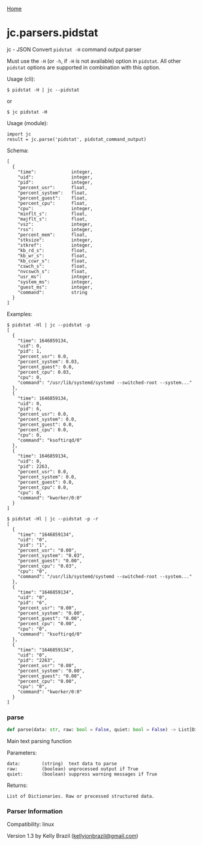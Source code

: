 [Home](https://kellyjonbrazil.github.io/jc/)
<a id="jc.parsers.pidstat"></a>

# jc.parsers.pidstat

jc - JSON Convert `pidstat -H` command output parser

Must use the `-H` (or `-h`, if `-H` is not available) option in `pidstat`.
All other `pidstat` options are supported in combination with this option.

Usage (cli):

    $ pidstat -H | jc --pidstat

or

    $ jc pidstat -H

Usage (module):

    import jc
    result = jc.parse('pidstat', pidstat_command_output)

Schema:

    [
      {
        "time":             integer,
        "uid":              integer,
        "pid":              integer,
        "percent_usr":      float,
        "percent_system":   float,
        "percent_guest":    float,
        "percent_cpu":      float,
        "cpu":              integer,
        "minflt_s":         float,
        "majflt_s":         float,
        "vsz":              integer,
        "rss":              integer,
        "percent_mem":      float,
        "stksize":          integer,
        "stkref":           integer,
        "kb_rd_s":          float,
        "kb_wr_s":          float,
        "kb_ccwr_s":        float,
        "cswch_s":          float,
        "nvcswch_s":        float,
        "usr_ms":           integer,
        "system_ms":        integer,
        "guest_ms":         integer,
        "command":          string
      }
    ]

Examples:

    $ pidstat -Hl | jc --pidstat -p
    [
      {
        "time": 1646859134,
        "uid": 0,
        "pid": 1,
        "percent_usr": 0.0,
        "percent_system": 0.03,
        "percent_guest": 0.0,
        "percent_cpu": 0.03,
        "cpu": 0,
        "command": "/usr/lib/systemd/systemd --switched-root --system..."
      },
      {
        "time": 1646859134,
        "uid": 0,
        "pid": 6,
        "percent_usr": 0.0,
        "percent_system": 0.0,
        "percent_guest": 0.0,
        "percent_cpu": 0.0,
        "cpu": 0,
        "command": "ksoftirqd/0"
      },
      {
        "time": 1646859134,
        "uid": 0,
        "pid": 2263,
        "percent_usr": 0.0,
        "percent_system": 0.0,
        "percent_guest": 0.0,
        "percent_cpu": 0.0,
        "cpu": 0,
        "command": "kworker/0:0"
      }
    ]

    $ pidstat -Hl | jc --pidstat -p -r
    [
      {
        "time": "1646859134",
        "uid": "0",
        "pid": "1",
        "percent_usr": "0.00",
        "percent_system": "0.03",
        "percent_guest": "0.00",
        "percent_cpu": "0.03",
        "cpu": "0",
        "command": "/usr/lib/systemd/systemd --switched-root --system..."
      },
      {
        "time": "1646859134",
        "uid": "0",
        "pid": "6",
        "percent_usr": "0.00",
        "percent_system": "0.00",
        "percent_guest": "0.00",
        "percent_cpu": "0.00",
        "cpu": "0",
        "command": "ksoftirqd/0"
      },
      {
        "time": "1646859134",
        "uid": "0",
        "pid": "2263",
        "percent_usr": "0.00",
        "percent_system": "0.00",
        "percent_guest": "0.00",
        "percent_cpu": "0.00",
        "cpu": "0",
        "command": "kworker/0:0"
      }
    ]

<a id="jc.parsers.pidstat.parse"></a>

### parse

```python
def parse(data: str, raw: bool = False, quiet: bool = False) -> List[Dict]
```

Main text parsing function

Parameters:

    data:        (string)  text data to parse
    raw:         (boolean) unprocessed output if True
    quiet:       (boolean) suppress warning messages if True

Returns:

    List of Dictionaries. Raw or processed structured data.

### Parser Information
Compatibility:  linux

Version 1.3 by Kelly Brazil (kellyjonbrazil@gmail.com)
